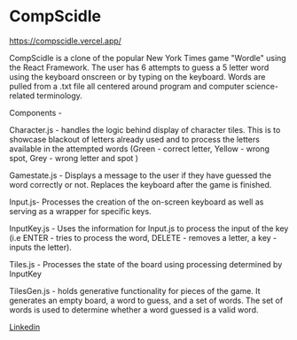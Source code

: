 # CompScidle

https://compscidle.vercel.app/

CompScidle is a clone of the popular New York Times game "Wordle" using the React Framework.  The user has 6 attempts to guess a 5 letter word using the keyboard onscreen or by typing on the keyboard. Words are pulled from a .txt file all centered around program and computer science-related terminology. 

Components -

Character.js - handles the logic behind display of character tiles. This is to showcase blackout of letters already used and to process the letters available in the attempted words (Green - correct letter, Yellow - wrong spot, Grey - wrong letter and spot )

Gamestate.js - Displays a message to the user if they have guessed the word correctly or not. Replaces the keyboard after the game is finished.

Input.js- Processes the creation of the on-screen keyboard as well as serving as a wrapper for specific keys.

InputKey.js - Uses the information for Input.js to process the input of the key (i.e ENTER - tries to process the word, DELETE - removes a letter,  a key - inputs the letter).

Tiles.js - Processes the state of the board using processing determined by InputKey

TilesGen.js -  holds generative functionality for pieces of the game. It generates an empty board, a word to guess, and a set of words. The set of words is used to determine whether a word guessed is a valid word.

[Linkedin](https://www.linkedin.com/in/ryangormican/)

